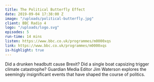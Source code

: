 ```yaml
---
title: The Political Butterfly Effect
date: 2019-09-04 17:38:00 Z
image: "/uploads/political-butterfly.jpg"
client: BBC Radio 4
logo: "/uploads/logo.svg"
episodes: 5
run-time: 14 mins
listen: https://www.bbc.co.uk/programmes/m0000xqs
link: https://www.bbc.co.uk/programmes/m0000xqs
is-highlight: true
---
```


Did a drunken headbutt cause Brexit? Did a single boat capsizing trigger climate catastrophe? Guardian Media Editor Jim Waterson explores the seemingly insignificant events that have shaped the course of politics.